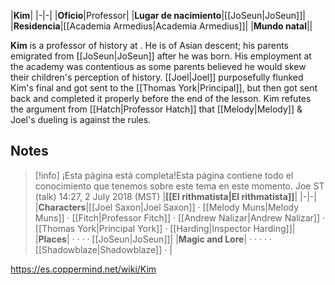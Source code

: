 |**Kim**|
|-|-|
|**Oficio**|Professor|
|**Lugar de nacimiento**|[[JoSeun\|JoSeun]]|
|**Residencia**|[[Academia Armedius\|Academia Armedius]]|
|**Mundo natal**||

**Kim** is a professor of history at .
He is of Asian descent; his parents emigrated from [[JoSeun\|JoSeun]] after he was born. His employment at the academy was contentious as some parents believed he would skew their children's perception of history.
[[Joel\|Joel]] purposefully flunked Kim's final and got sent to the [[Thomas York\|Principal]], but then got sent back and completed it properly before the end of the lesson.
Kim refutes the argument from [[Hatch\|Professor Hatch]] that [[Melody\|Melody]] & Joel's dueling is against the rules.

## Notes

> [!info] ¡Esta página está completa!Esta página contiene todo el conocimiento que tenemos sobre este tema en este momento.
Joe ST (talk) 14:27, 2 July 2018 (MST)
|**[[El rithmatista\|El rithmatista]]**|
|-|-|
|**Characters**|[[Joel Saxon\|Joel Saxon]] · [[Melody Muns\|Melody Muns]] · [[Fitch\|Professor Fitch]] · [[Andrew Nalizar\|Andrew Nalizar]] · [[Thomas York\|Principal York]] · [[Harding\|Inspector Harding]]|
|**Places**| ·  ·  ·  · [[JoSeun\|JoSeun]]|
|**Magic and Lore**| ·  ·  ·  ·  · [[Shadowblaze\|Shadowblaze]] · |



https://es.coppermind.net/wiki/Kim